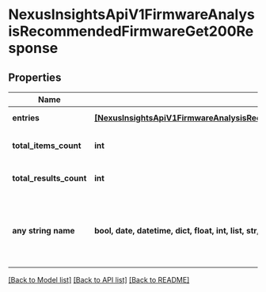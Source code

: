 # NexusInsightsApiV1FirmwareAnalysisRecommendedFirmwareGet200Response


## Properties
Name | Type | Description | Notes
------------ | ------------- | ------------- | -------------
**entries** | [**[NexusInsightsApiV1FirmwareAnalysisRecommendedFirmwareGet200ResponseEntriesInner]**](NexusInsightsApiV1FirmwareAnalysisRecommendedFirmwareGet200ResponseEntriesInner.md) | Response entries | [optional] 
**total_items_count** | **int** | Total no. of response entries | [optional] 
**total_results_count** | **int** | Total no. of response entries | [optional] 
**any string name** | **bool, date, datetime, dict, float, int, list, str, none_type** | any string name can be used but the value must be the correct type | [optional]

[[Back to Model list]](../README.md#documentation-for-models) [[Back to API list]](../README.md#documentation-for-api-endpoints) [[Back to README]](../README.md)


